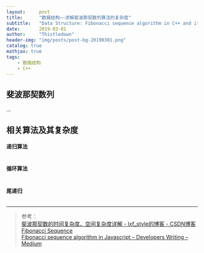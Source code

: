 ```yaml
---
layout:     post
title:      "数据结构——求解斐波那契数列算法的复杂度"
subtitle:   "Data Structure: Fibonacci sequence algorithm in C++ and it's Complexity"
date:       2019-03-01
author:     "Thistledown"
header-img: "img/posts/post-bg-20190301.png"
catalog: true
mathjax: true
tags:
    - 数据结构
    - C++
---
```


## 斐波那契数列
...

## 相关算法及其复杂度

#### 递归算法
```c++

```

#### 循环算法
```c++

```

#### 尾递归
```c++

```

---
> 参考：  
> [斐波那契数的时间复杂度、空间复杂度详解 - lxf_style的博客 - CSDN博客](https://blog.csdn.net/lxf_style/article/details/80458519)  
> [Fibonacci Sequence](https://www.mathsisfun.com/numbers/fibonacci-sequence.html)  
> [Fibonacci sequence algorithm in Javascript – Developers Writing – Medium](https://medium.com/developers-writing/fibonacci-sequence-algorithm-in-javascript-b253dc7e320e)